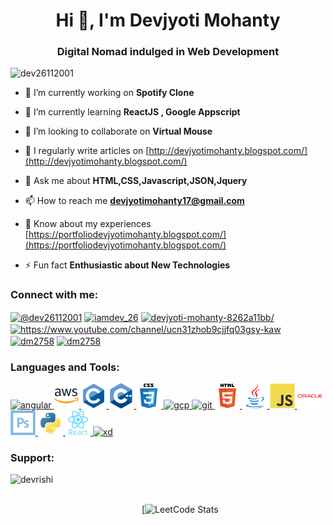 <h1 align="center">Hi 👋, I'm Devjyoti Mohanty</h1>
<h3 align="center">Digital Nomad indulged in Web Development</h3>

<p align="left"> <img src="https://komarev.com/ghpvc/?username=dev26112001&label=Profile%20views&color=0e75b6&style=flat" alt="dev26112001" /> </p>

- 🔭 I’m currently working on **Spotify Clone**

- 🌱 I’m currently learning **ReactJS , Google Appscript**

- 👯 I’m looking to collaborate on **Virtual Mouse**

- 📝 I regularly write articles on [http://devjyotimohanty.blogspot.com/](http://devjyotimohanty.blogspot.com/)

- 💬 Ask me about **HTML,CSS,Javascript,JSON,Jquery**

- 📫 How to reach me **devjyotimohanty17@gmail.com**

- 📄 Know about my experiences [https://portfoliodevjyotimohanty.blogspot.com/](https://portfoliodevjyotimohanty.blogspot.com/)

- ⚡ Fun fact **Enthusiastic about New Technologies**

<h3 align="left">Connect with me:</h3>
<p align="left">
<a href="https://codepen.io/@dev26112001" target="blank"><img align="center" src="https://raw.githubusercontent.com/rahuldkjain/github-profile-readme-generator/master/src/images/icons/Social/codepen.svg" alt="@dev26112001" height="30" width="40" /></a>
<a href="https://twitter.com/iamdev_26" target="blank"><img align="center" src="https://raw.githubusercontent.com/rahuldkjain/github-profile-readme-generator/master/src/images/icons/Social/twitter.svg" alt="iamdev_26" height="30" width="40" /></a>
<a href="https://linkedin.com/in/devjyoti-mohanty-8262a11bb/" target="blank"><img align="center" src="https://raw.githubusercontent.com/rahuldkjain/github-profile-readme-generator/master/src/images/icons/Social/linked-in-alt.svg" alt="devjyoti-mohanty-8262a11bb/" height="30" width="40" /></a>
<a href="https://www.youtube.com/c/https://www.youtube.com/channel/ucn31zhob9cjjfq03gsy-kaw" target="blank"><img align="center" src="https://raw.githubusercontent.com/rahuldkjain/github-profile-readme-generator/master/src/images/icons/Social/youtube.svg" alt="https://www.youtube.com/channel/ucn31zhob9cjjfq03gsy-kaw" height="30" width="40" /></a>
<a href="https://www.hackerrank.com/dm2758" target="blank"><img align="center" src="https://raw.githubusercontent.com/rahuldkjain/github-profile-readme-generator/master/src/images/icons/Social/hackerrank.svg" alt="dm2758" height="30" width="40" /></a>
<a href="https://www.leetcode.com/dm2758" target="blank"><img align="center" src="https://raw.githubusercontent.com/rahuldkjain/github-profile-readme-generator/master/src/images/icons/Social/leet-code.svg" alt="dm2758" height="30" width="40" /></a>
</p>

<h3 align="left">Languages and Tools:</h3>
<p align="left"> <a href="https://angular.io" target="_blank" rel="noreferrer"> <img src="https://angular.io/assets/images/logos/angular/angular.svg" alt="angular" width="40" height="40"/> </a> <a href="https://aws.amazon.com" target="_blank" rel="noreferrer"> <img src="https://raw.githubusercontent.com/devicons/devicon/master/icons/amazonwebservices/amazonwebservices-original-wordmark.svg" alt="aws" width="40" height="40"/> </a> <a href="https://www.cprogramming.com/" target="_blank" rel="noreferrer"> <img src="https://raw.githubusercontent.com/devicons/devicon/master/icons/c/c-original.svg" alt="c" width="40" height="40"/> </a> <a href="https://www.w3schools.com/cpp/" target="_blank" rel="noreferrer"> <img src="https://raw.githubusercontent.com/devicons/devicon/master/icons/cplusplus/cplusplus-original.svg" alt="cplusplus" width="40" height="40"/> </a> <a href="https://www.w3schools.com/css/" target="_blank" rel="noreferrer"> <img src="https://raw.githubusercontent.com/devicons/devicon/master/icons/css3/css3-original-wordmark.svg" alt="css3" width="40" height="40"/> </a> <a href="https://cloud.google.com" target="_blank" rel="noreferrer"> <img src="https://www.vectorlogo.zone/logos/google_cloud/google_cloud-icon.svg" alt="gcp" width="40" height="40"/> </a> <a href="https://git-scm.com/" target="_blank" rel="noreferrer"> <img src="https://www.vectorlogo.zone/logos/git-scm/git-scm-icon.svg" alt="git" width="40" height="40"/> </a> <a href="https://www.w3.org/html/" target="_blank" rel="noreferrer"> <img src="https://raw.githubusercontent.com/devicons/devicon/master/icons/html5/html5-original-wordmark.svg" alt="html5" width="40" height="40"/> </a> <a href="https://www.java.com" target="_blank" rel="noreferrer"> <img src="https://raw.githubusercontent.com/devicons/devicon/master/icons/java/java-original.svg" alt="java" width="40" height="40"/> </a> <a href="https://developer.mozilla.org/en-US/docs/Web/JavaScript" target="_blank" rel="noreferrer"> <img src="https://raw.githubusercontent.com/devicons/devicon/master/icons/javascript/javascript-original.svg" alt="javascript" width="40" height="40"/> </a> <a href="https://www.oracle.com/" target="_blank" rel="noreferrer"> <img src="https://raw.githubusercontent.com/devicons/devicon/master/icons/oracle/oracle-original.svg" alt="oracle" width="40" height="40"/> </a> <a href="https://www.photoshop.com/en" target="_blank" rel="noreferrer"> <img src="https://raw.githubusercontent.com/devicons/devicon/master/icons/photoshop/photoshop-line.svg" alt="photoshop" width="40" height="40"/> </a> <a href="https://www.python.org" target="_blank" rel="noreferrer"> <img src="https://raw.githubusercontent.com/devicons/devicon/master/icons/python/python-original.svg" alt="python" width="40" height="40"/> </a> <a href="https://reactjs.org/" target="_blank" rel="noreferrer"> <img src="https://raw.githubusercontent.com/devicons/devicon/master/icons/react/react-original-wordmark.svg" alt="react" width="40" height="40"/> </a> <a href="https://www.adobe.com/products/xd.html" target="_blank" rel="noreferrer"> <img src="https://cdn.worldvectorlogo.com/logos/adobe-xd.svg" alt="xd" width="40" height="40"/> </a> </p>

<h3 align="left">Support:</h3>
<p><a href="https://www.buymeacoffee.com/devrishi"> <img align="left" src="https://cdn.buymeacoffee.com/buttons/v2/default-yellow.png" height="50" width="210" alt="devrishi" /></a></p><br><br>

[![LeetCode Stats](https://leetcode.card.workers.dev/dm2758?theme=auto&font=baloo&extension=activity)
